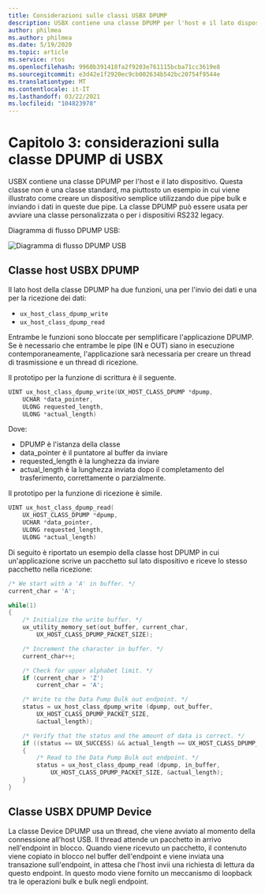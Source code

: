 ```yaml
---
title: Considerazioni sulle classi USBX DPUMP
description: USBX contiene una classe DPUMP per l'host e il lato dispositivo.
author: philmea
ms.author: philmea
ms.date: 5/19/2020
ms.topic: article
ms.service: rtos
ms.openlocfilehash: 9960b391418fa2f9203e761115bcba71cc3619e8
ms.sourcegitcommit: e3d42e1f2920ec9cb002634b542bc20754f9544e
ms.translationtype: MT
ms.contentlocale: it-IT
ms.lasthandoff: 03/22/2021
ms.locfileid: "104823978"
---
```

# <a name="chapter-3-usbx-dpump-class-considerations"></a>Capitolo 3: considerazioni sulla classe DPUMP di USBX

USBX contiene una classe DPUMP per l'host e il lato dispositivo. Questa classe non è una classe standard, ma piuttosto un esempio in cui viene illustrato come creare un dispositivo semplice utilizzando due pipe bulk e inviando i dati in queste due pipe. La classe DPUMP può essere usata per avviare una classe personalizzata o per i dispositivi RS232 legacy.

Diagramma di flusso DPUMP USB:

![Diagramma di flusso DPUMP USB](./media/usbx-host-stack-supplemental/usb-dpump-flow-chart.png)

## <a name="usbx-dpump-host-class"></a>Classe host USBX DPUMP

Il lato host della classe DPUMP ha due funzioni, una per l'invio dei dati e una per la ricezione dei dati:

- `ux_host_class_dpump_write`
- `ux_host_class_dpump_read`

Entrambe le funzioni sono bloccate per semplificare l'applicazione DPUMP. Se è necessario che entrambe le pipe (IN e OUT) siano in esecuzione contemporaneamente, l'applicazione sarà necessaria per creare un thread di trasmissione e un thread di ricezione.

Il prototipo per la funzione di scrittura è il seguente.

```C
UINT ux_host_class_dpump_write(UX_HOST_CLASS_DPUMP *dpump,
    UCHAR *data_pointer,
    ULONG requested_length,  
    ULONG *actual_length)
```

Dove:

- DPUMP è l'istanza della classe
- data_pointer è il puntatore al buffer da inviare
- requested_length è la lunghezza da inviare
- actual_length è la lunghezza inviata dopo il completamento del trasferimento, correttamente o parzialmente.

Il prototipo per la funzione di ricezione è simile.

```C
UINT ux_host_class_dpump_read(
    UX_HOST_CLASS_DPUMP *dpump,
    UCHAR *data_pointer,
    ULONG requested_length,
    ULONG *actual_length)
```

Di seguito è riportato un esempio della classe host DPUMP in cui un'applicazione scrive un pacchetto sul lato dispositivo e riceve lo stesso pacchetto nella ricezione:

```C
/* We start with a 'A' in buffer. */
current_char = 'A';

while(1)
{
    /* Initialize the write buffer. */
    ux_utility_memory_set(out_buffer, current_char,
        UX_HOST_CLASS_DPUMP_PACKET_SIZE);

    /* Increment the character in buffer. */
    current_char++;

    /* Check for upper alphabet limit. */
    if (current_char > 'Z')
        current_char = 'A';

    /* Write to the Data Pump Bulk out endpoint. */
    status = ux_host_class_dpump_write (dpump, out_buffer,
        UX_HOST_CLASS_DPUMP_PACKET_SIZE,
        &actual_length);

    /* Verify that the status and the amount of data is correct. */
    if ((status == UX_SUCCESS) && actual_length == UX_HOST_CLASS_DPUMP_PACKET_SIZE)
    {
        /* Read to the Data Pump Bulk out endpoint. */
        status = ux_host_class_dpump_read (dpump, in_buffer,
            UX_HOST_CLASS_DPUMP_PACKET_SIZE, &actual_length);
    }
}
```

## <a name="usbx-dpump-device-class"></a>Classe USBX DPUMP Device

La classe Device DPUMP usa un thread, che viene avviato al momento della connessione all'host USB. Il thread attende un pacchetto in arrivo nell'endpoint in blocco. Quando viene ricevuto un pacchetto, il contenuto viene copiato in blocco nel buffer dell'endpoint e viene inviata una transazione sull'endpoint, in attesa che l'host invii una richiesta di lettura da questo endpoint. In questo modo viene fornito un meccanismo di loopback tra le operazioni bulk e bulk negli endpoint.
